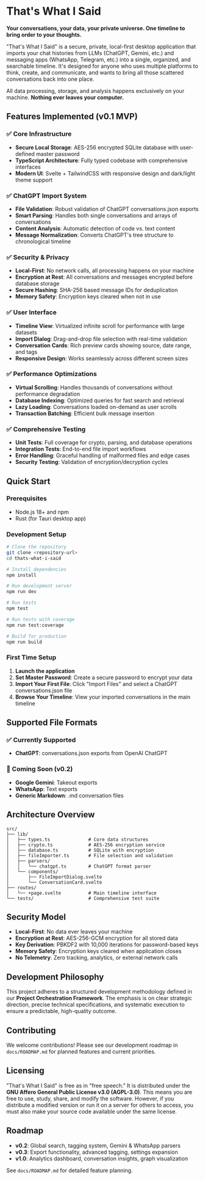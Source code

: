 # **That's What I Said**

**Your conversations, your data, your private universe. One timeline to bring order to your thoughts.**

"That's What I Said" is a secure, private, local-first desktop application that imports your chat histories from LLMs (ChatGPT, Gemini, etc.) and messaging apps (WhatsApp, Telegram, etc.) into a single, organized, and searchable timeline. It's designed for anyone who uses multiple platforms to think, create, and communicate, and wants to bring all those scattered conversations back into one place.

All data processing, storage, and analysis happens exclusively on your machine. **Nothing ever leaves your computer.**

## **Features Implemented (v0.1 MVP)**

### **✅ Core Infrastructure**
- **Secure Local Storage**: AES-256 encrypted SQLite database with user-defined master password
- **TypeScript Architecture**: Fully typed codebase with comprehensive interfaces
- **Modern UI**: Svelte + TailwindCSS with responsive design and dark/light theme support

### **✅ ChatGPT Import System**
- **File Validation**: Robust validation of ChatGPT conversations.json exports
- **Smart Parsing**: Handles both single conversations and arrays of conversations
- **Content Analysis**: Automatic detection of code vs. text content
- **Message Normalization**: Converts ChatGPT's tree structure to chronological timeline

### **✅ Security & Privacy**
- **Local-First**: No network calls, all processing happens on your machine
- **Encryption at Rest**: All conversations and messages encrypted before database storage
- **Secure Hashing**: SHA-256 based message IDs for deduplication
- **Memory Safety**: Encryption keys cleared when not in use

### **✅ User Interface**
- **Timeline View**: Virtualized infinite scroll for performance with large datasets
- **Import Dialog**: Drag-and-drop file selection with real-time validation
- **Conversation Cards**: Rich preview cards showing source, date range, and tags
- **Responsive Design**: Works seamlessly across different screen sizes

### **✅ Performance Optimizations**
- **Virtual Scrolling**: Handles thousands of conversations without performance degradation
- **Database Indexing**: Optimized queries for fast search and retrieval
- **Lazy Loading**: Conversations loaded on-demand as user scrolls
- **Transaction Batching**: Efficient bulk message insertion

### **✅ Comprehensive Testing**
- **Unit Tests**: Full coverage for crypto, parsing, and database operations
- **Integration Tests**: End-to-end file import workflows
- **Error Handling**: Graceful handling of malformed files and edge cases
- **Security Testing**: Validation of encryption/decryption cycles

## **Quick Start**

### **Prerequisites**
- Node.js 18+ and npm
- Rust (for Tauri desktop app)

### **Development Setup**

```bash
# Clone the repository
git clone <repository-url>
cd thats-what-i-said

# Install dependencies
npm install

# Run development server
npm run dev

# Run tests
npm test

# Run tests with coverage
npm run test:coverage

# Build for production
npm run build
```

### **First Time Setup**

1. **Launch the application**
2. **Set Master Password**: Create a secure password to encrypt your data
3. **Import Your First File**: Click "Import Files" and select a ChatGPT conversations.json file
4. **Browse Your Timeline**: View your imported conversations in the main timeline

## **Supported File Formats**

### **✅ Currently Supported**
- **ChatGPT**: conversations.json exports from OpenAI ChatGPT

### **🚧 Coming Soon (v0.2)**
- **Google Gemini**: Takeout exports
- **WhatsApp**: Text exports
- **Generic Markdown**: .md conversation files

## **Architecture Overview**

```
src/
├── lib/
│   ├── types.ts              # Core data structures
│   ├── crypto.ts             # AES-256 encryption service
│   ├── database.ts           # SQLite with encryption
│   ├── fileImporter.ts       # File selection and validation
│   ├── parsers/
│   │   └── chatgpt.ts        # ChatGPT format parser
│   └── components/
│       ├── FileImportDialog.svelte
│       └── ConversationCard.svelte
├── routes/
│   └── +page.svelte          # Main timeline interface
└── tests/                    # Comprehensive test suite
```

## **Security Model**

- **Local-First**: No data ever leaves your machine
- **Encryption at Rest**: AES-256-GCM encryption for all stored data
- **Key Derivation**: PBKDF2 with 10,000 iterations for password-based keys
- **Memory Safety**: Encryption keys cleared when application closes
- **No Telemetry**: Zero tracking, analytics, or external network calls

## **Development Philosophy**

This project adheres to a structured development methodology defined in our **Project Orchestration Framework**. The emphasis is on clear strategic direction, precise technical specifications, and systematic execution to ensure a predictable, high-quality outcome.

## **Contributing**

We welcome contributions! Please see our development roadmap in `docs/ROADMAP.md` for planned features and current priorities.

## **Licensing**

"That's What I Said" is free as in "free speech." It is distributed under the **GNU Affero General Public License v3.0 (AGPL-3.0)**. This means you are free to use, study, share, and modify the software. However, if you distribute a modified version or run it on a server for others to access, you must also make your source code available under the same license.

## **Roadmap**

- **v0.2**: Global search, tagging system, Gemini & WhatsApp parsers
- **v0.3**: Export functionality, advanced tagging, settings expansion  
- **v1.0**: Analytics dashboard, conversation insights, graph visualization

See `docs/ROADMAP.md` for detailed feature planning.